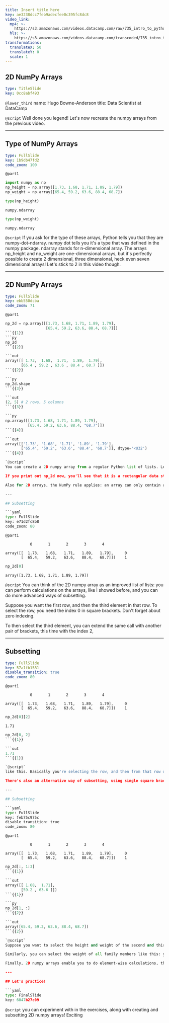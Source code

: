 ```yaml
---
title: Insert title here
key: ae3238dcc7feb9adecfee0c395fc8dc8
video_link:
  mp4: >-
    https://s3.amazonaws.com/videos.datacamp.com/raw/735_intro_to_python/v6/735_ch4_2.mp4
  hls: >-
    https://s3.amazonaws.com/videos.datacamp.com/transcoded/735_intro_to_python/v6/hls-735_ch4_2.master.m3u8
transformations:
  translateX: 50
  translateY: 0
  scale: 1
---
```


## 2D NumPy Arrays

```yaml
type: TitleSlide
key: 0cc8abf493
```

`@lower_third`
name: Hugo Bowne-Anderson
title: Data Scientist at DataCamp

`@script`
Well done you legend! Let's now recreate the numpy arrays from the previous video.

---

## Type of NumPy Arrays

```yaml
type: FullSlide
key: 1b9db47fd2
code_zoom: 100
```

`@part1`
```py
import numpy as np
np_height = np.array([1.73, 1.68, 1.71, 1.89, 1.79])
np_weight = np.array([65.4, 59.2, 63.6, 88.4, 68.7])
```

```py
type(np_height)
```

```out
numpy.ndarray
```

```py
type(np_weight)
```

```out
numpy.ndarray
```

`@script`
If you ask for the type of these arrays, Python tells you that they are numpy-dot-ndarray. numpy dot tells you it's a type that was defined in the numpy package. ndarray stands for n-dimensional array. The arrays np_height and np_weight are one-dimensional arrays, but it's perfectly possible to create 2 dimensional, three dimensional, heck even seven dimensional arrays! Let's stick to 2 in this video though.

---

## 2D NumPy Arrays

```yaml
type: FullSlide
key: ebb550dcba
code_zoom: 71
```

`@part1`
```py
np_2d = np.array([[1.73, 1.68, 1.71, 1.89, 1.79],
                  [65.4, 59.2, 63.6, 88.4, 68.7]])
```{{1}}
```py
np_2d
```{{2}}

```out
array([[ 1.73,  1.68,  1.71,  1.89,  1.79],
       [65.4 , 59.2 , 63.6 , 88.4 , 68.7 ]])
```{{2}}

```py
np_2d.shape
```{{3}}

```out
(2, 5) # 2 rows, 5 columns
```{{3}}

```py
np.array([[1.73, 1.68, 1.71, 1.89, 1.79],
          [65.4, 59.2, 63.6, 88.4, "68.7"]])
```{{4}}

```out
array([['1.73', '1.68', '1.71', '1.89', '1.79'],
       ['65.4', '59.2', '63.6', '88.4', '68.7']], dtype='<U32')
```{{4}}

`@script`
You can create a 2D numpy array from a regular Python list of lists. Let's try to create one numpy array for all height and weight data of your family, like this.

If you print out np_2d now, you'll see that it is a rectangular data structure: Each sublist in the list, corresponds to a row in the two dimensional numpy array. From np_2d-dot-shape, you can see that we indeed have 2 rows and 5 columns. shape is a so-called attribute of the np2d array, that can give you more information about what the data structure looks like.

Also for 2D arrays, the NumPy rule applies: an array can only contain a single type. If you change one float to be string, all the array elements will be coerced to strings, to end up with a homogeneous array.

---

## Subsetting

```yaml
type: FullSlide
key: e71d2fc8b8
code_zoom: 80
```

`@part1`
```out
           0       1       2       3       4
           
array([[  1.73,   1.68,   1.71,   1.89,   1.79],     0
       [  65.4,   59.2,   63.6,   88.4,   68.7]])    1
```

```py
np_2d[0]
```

```out
array([1.73, 1.68, 1.71, 1.89, 1.79])
```

`@script`
You can think of the 2D numpy array as an improved list of lists: you can perform calculations on the arrays, like I showed before, and you can do more advanced ways of subsetting.

Suppose you want the first row, and then the third element in that row. To select the row, you need the index 0 in square brackets. Don't forget about zero indexing.

To then select the third element, you can extend the same call with another pair of brackets, this time with the index 2,

---

## Subsetting

```yaml
type: FullSlide
key: 57a1fb1581
disable_transition: true
code_zoom: 80
```

`@part1`
```out
           0       1       2       3       4
           
array([[  1.73,   1.68,   1.71,   1.89,   1.79],     0
       [  65.4,   59.2,   63.6,   88.4,   68.7]])    1
```

```py
np_2d[0][2]
```

```out
1.71
```

```py
np_2d[0, 2]
```{{1}}

```out
1.71
```{{1}}

`@script`
like this. Basically you're selecting the row, and then from that row do another selection.

There's also an alternative way of subsetting, using single square brackets and a comma. This call returns the exact same value as before. The value before the comma specifies the row, the value after the comma specifies the column. The intersection of the rows and columns you specified, are returned. Once you get used to it, this syntax is more intuitive and opens up more possibilities.

---

## Subsetting

```yaml
type: FullSlide
key: feb75c975c
disable_transition: true
code_zoom: 80
```

`@part1`
```out
           0       1       2       3       4
           
array([[  1.73,   1.68,   1.71,   1.89,   1.79],     0
       [  65.4,   59.2,   63.6,   88.4,   68.7]])    1
```

```py
np_2d[:, 1:3]
```{{1}}

```out
array([[ 1.68,  1.71],
       [59.2 , 63.6 ]])
```{{1}}

```py
np_2d[1, :]
```{{2}}

```out
array([65.4, 59.2, 63.6, 88.4, 68.7])
```{{2}}

`@script`
Suppose you want to select the height and weight of the second and third family member. You want both rows, so you put in a colon before the comma. You only want the second and third column, so you put in the indices 1 to 3 after the comma. Remember that the third index is not included here. The intersection gives us a 2D array with 2 rows and 2 columns:

Similarly, you can select the weight of all family members like this: you only want the second row, so put 1 before the comma. You want all columns, so you use a colon after the comma. The intersection gives us the entire second row.

Finally, 2D numpy arrays enable you to do element-wise calculations, the same way you did it with 1D numpy arrays. That's something

---

## Let's practice!

```yaml
type: FinalSlide
key: 6047b27c09
```

`@script`
you can experiment with in the exercises, along with creating and subsetting 2D numpy arrays! Exciting
